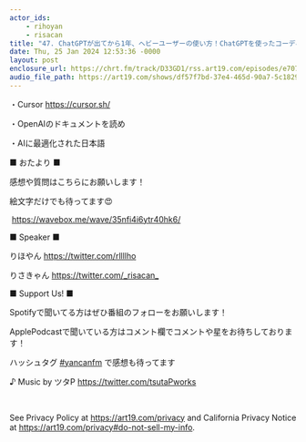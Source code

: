 ```yaml
---
actor_ids:
    - rihoyan
    - risacan
title: "47. ChatGPTが出てから1年、ヘビーユーザーの使い方！ChatGPTを使ったコーディングの書き方"
date: Thu, 25 Jan 2024 12:53:36 -0000
layout: post
enclosure_url: https://chrt.fm/track/D33GD1/rss.art19.com/episodes/e707141d-05c9-4ab5-93d7-a6f61b8149f4.mp3?rss_browser=BAhJIglSdWJ5BjoGRVQ%3D--b5256dfb3e291f0e61e613b6a95f6f144da168ba
audio_file_path: https://art19.com/shows/df57f7bd-37e4-465d-90a7-5c18294f290b/episodes/e707141d-05c9-4ab5-93d7-a6f61b8149f4/embed
---
```


<p>・Cursor <a href="https://cursor.sh/" rel="noopener noreferrer" target="_blank">⁠https://cursor.sh/⁠</a>&nbsp;</p><p>・OpenAIのドキュメントを読め</p><p>・AIに最適化された日本語</p><p> </p><p>■ おたより ■&nbsp;</p><p>感想や質問はこちらにお願いします！</p><p>絵文字だけでも待ってます😍</p><p>&nbsp;<a href="https://wavebox.me/wave/35nfi4i6ytr40hk6/" rel="noopener noreferrer" target="_blank">⁠⁠https://wavebox.me/wave/35nfi4i6ytr40hk6/⁠⁠</a></p><p> </p><p>■ Speaker ■&nbsp;</p><p>りほやん&nbsp;<a href="https://twitter.com/rllllho" rel="noopener noreferrer" target="_blank">⁠⁠https://twitter.com/rllllho⁠⁠</a></p><p>りさきゃん&nbsp;<a href="https://twitter.com/_risacan_" rel="noopener noreferrer" target="_blank">⁠⁠https://twitter.com/_risacan_⁠⁠</a></p><p> </p><p>■ Support Us! ■&nbsp;</p><p>Spotifyで聞いてる方はぜひ番組のフォローをお願いします！&nbsp;</p><p>ApplePodcastで聞いている方はコメント欄でコメントや星をお待ちしております！&nbsp;</p><p>ハッシュタグ <a href="https://twitter.com/search?q=yancanfm&amp;src=typed_query" rel="noopener noreferrer" target="_blank">⁠⁠#yancanfm⁠⁠</a> で感想も待ってます</p><p> </p><p>♪ Music by ツタP&nbsp;<a href="https://twitter.com/tsutaPworks" rel="noopener noreferrer" target="_blank">⁠⁠https://twitter.com/tsutaPworks⁠</a></p><p><br></p><p>See Privacy Policy at <a href="https://art19.com/privacy" rel="noopener noreferrer" target="_blank">https://art19.com/privacy</a> and California Privacy Notice at <a href="https://art19.com/privacy#do-not-sell-my-info" rel="noopener noreferrer" target="_blank">https://art19.com/privacy#do-not-sell-my-info</a>.</p>

